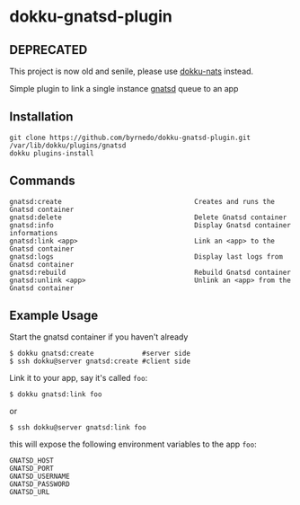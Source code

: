 # dokku-gnatsd-plugin

## DEPRECATED
This project is now old and senile, please use [dokku-nats](http://github.com/byrnedo/dokku-nats) instead.

Simple plugin to link a single instance [gnatsd](http://nats.io/) queue to an app

## Installation

    git clone https://github.com/byrnedo/dokku-gnatsd-plugin.git /var/lib/dokku/plugins/gnatsd
    dokku plugins-install

## Commands 

    gnatsd:create                                 Creates and runs the Gnatsd container
    gnatsd:delete                                 Delete Gnatsd container
    gnatsd:info                                   Display Gnatsd container informations
    gnatsd:link <app>                             Link an <app> to the Gnatsd container
    gnatsd:logs                                   Display last logs from Gnatsd container
    gnatsd:rebuild                                Rebuild Gnatsd container
    gnatsd:unlink <app>                           Unlink an <app> from the Gnatsd container

## Example Usage

Start the gnatsd container if you haven't already

    $ dokku gnatsd:create            #server side
    $ ssh dokku@server gnatsd:create #client side

Link it to your app, say it's called `foo`:

    $ dokku gnatsd:link foo
    
or

    $ ssh dokku@server gnatsd:link foo

this will expose the following environment variables to the app `foo`:

    GNATSD_HOST
    GNATSD_PORT
    GNATSD_USERNAME
    GNATSD_PASSWORD
    GNATSD_URL
    

